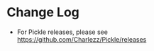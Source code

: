 Change Log
==========

-   For Pickle releases, please see https://github.com/Charlezz/Pickle/releases
